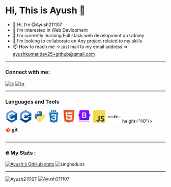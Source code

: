# Hi, This is Ayush 👋
- 👋 Hi, I’m @Ayush211107
- 👀 I’m interested in Web Devlopment
- 🌱 I’m currently learning Full stack web development on Udmey
- 💞️ I’m looking to collaborate on Any project related to my skills
- 📫 How to reach me -> just mail to my email address => ayushkumar.dev25+github@gmail.com

<!---
Ayush211107/Ayush211107 is a ✨ special ✨ repository because its `README.md` (this file) appears on your GitHub profile.
You can click the Preview link to take a look at your changes.
--->
<hr>

<h3 align="left">Connect with me:</h3>
<p align="left">
<a href="https://www.linkedin.com/in/rtn-ayush/" target="blank"><img align="center" src="https://raw.githubusercontent.com/rahuldkjain/github-profile-readme-generator/master/src/images/icons/Social/linked-in-alt.svg" alt="lk" height="30" width="40" /></a>
<a href="https://www.hackerrank.com/Aa_Yush" target="blank"><img align="center" src="https://raw.githubusercontent.com/rahuldkjain/github-profile-readme-generator/master/src/images/icons/Social/hackerrank.svg" alt="hr" height="30" width="40" /></a>
<!-- <a href="https://www.codechef.com/users/" target="blank"><img align="center" src="https://cdn.jsdelivr.net/npm/simple-icons@3.0.1/icons/codechef.svg" alt="cc" height="30" width="40" /></a> -->
<!-- <a href="https://leetcode.com/" target="blank"><img align="center" src="https://raw.githubusercontent.com/rahuldkjain/github-profile-readme-generator/master/src/images/icons/Social/leet-code.svg" alt="ld" height="30" width="40" /></a> -->
</p>
	
<hr>
<h3 align="left">Languages and Tools</h3>
<div>
	<img src="https://raw.githubusercontent.com/devicons/devicon/master/icons/c/c-original.svg" alt="c" width="40" height="40"/>
	<img src="https://raw.githubusercontent.com/devicons/devicon/master/icons/cplusplus/cplusplus-original.svg" alt="c++" width="40" height="40"/>
	<img src="https://github.com/devicons/devicon/blob/master/icons/python/python-original.svg" title="Python" **alt="Python" width="40" height="40"/>
  	<img src="https://github.com/devicons/devicon/blob/master/icons/css3/css3-plain-wordmark.svg"  title="CSS3" alt="CSS" width="40" height="40"/>&nbsp;
 	<img src="https://github.com/devicons/devicon/blob/master/icons/html5/html5-original.svg" title="HTML5" alt="HTML" width="40" height="40"/>&nbsp;
	<img src="https://github.com/devicons/devicon/blob/master/icons/bootstrap/bootstrap-original-wordmark.svg" title="bootstrap" alt="bootstrap" width="40" height="40"/>&nbsp;
  	<img src="https://github.com/devicons/devicon/blob/master/icons/javascript/javascript-original.svg" title="JavaScript" alt="JavaScript" width="40" height="40"/>&nbsp;
<!--   	<img src="https://github.com/devicons/devicon/blob/master/icons/mysql/mysql-original-wordmark.svg" title="MySQL"  alt="MySQL" width="40" height="40"/>&nbsp; -->
  	<img src="https://github.com/devicons/devicon/blob/master/icons/nodejs/nodejs-original-wordmark.svg" title="NodeJS" alt="NodeJS" width="40" height="40"/>&nbsp;height="40"/>&nbsp;
  	<img src="https://github.com/devicons/devicon/blob/master/icons/git/git-original-wordmark.svg" title="Git" **alt="Git" width="40" height="40"/>
</div>

<hr>
  
  ### :fire: My Stats :
  [![Ayush's GitHub stats](https://github-readme-stats.vercel.app/api?username=Ayush211107&count_private=true&theme=cobalt)](#)
<img src="https://github-readme-streak-stats.herokuapp.com/?user=Ayush211107&theme=dark" alt="singhsduos" />

<hr>

<img align="center" src="https://github-readme-stats.vercel.app/api/top-langs?username=Ayush211107&show_icons=true&locale=en&theme=dark](https://github-readme-stats.vercel.app/api/top-langs/?username=Ayush211107&layout=compact&theme=vision-friendly-dark" alt="Ayush211107" />

<img src="https://github-readme-stats.vercel.app/api/top-langs?username=Ayush211107&show_icons=true&locale=en&theme=dark" alt="Ayush211107" />
